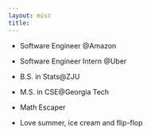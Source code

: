 ```yaml
---
layout: misc
title: 
---
```

- Software Engineer @Amazon
- Software Engineer Intern @Uber
- B.S. in Stats@ZJU
- M.S. in CSE@Georgia Tech

- Math Escaper
- Love summer, ice cream and flip-flop
